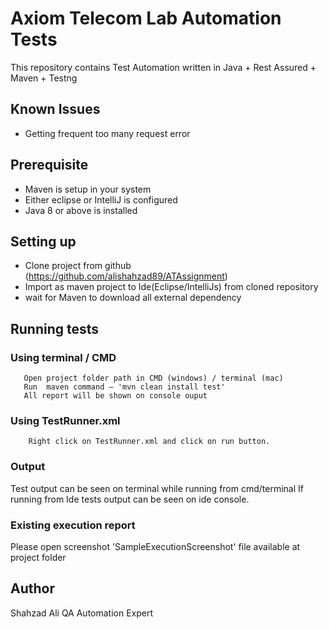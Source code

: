 # Axiom Telecom Lab Automation Tests

This repository contains Test Automation written in Java + Rest Assured + Maven + Testng

## Known Issues

- Getting frequent too many request error

## Prerequisite
- Maven is setup in your system
- Either eclipse or IntelliJ is configured 
- Java 8 or above is installed 

## Setting up

* Clone project from github (https://github.com/alishahzad89/ATAssignment)
* Import as maven project to Ide(Eclipse/IntelliJs) from cloned repository
* wait for Maven to download all external dependency

## Running tests

### Using terminal / CMD

       Open project folder path in CMD (windows) / terminal (mac) 
       Run  maven command – 'mvn clean install test'
       All report will be shown on console ouput
       
### Using TestRunner.xml
        Right click on TestRunner.xml and click on run button.


### Output

Test output can be seen on terminal while running from cmd/terminal
If running from Ide tests output can be seen on ide console.

### Existing execution report

Please open screenshot 'SampleExecutionScreenshot' file available at project folder


## Author
Shahzad Ali
QA Automation Expert